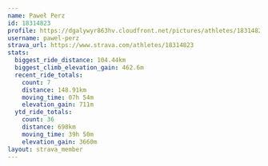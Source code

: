 ```yaml
---
name: Paweł Perz
id: 18314823
profile: https://dgalywyr863hv.cloudfront.net/pictures/athletes/18314823/5244308/1/large.jpg
username: pawel-perz
strava_url: https://www.strava.com/athletes/18314823
stats:
  biggest_ride_distance: 104.44km
  biggest_climb_elevation_gain: 462.6m
  recent_ride_totals:
    count: 7
    distance: 148.91km
    moving_time: 07h 54m
    elevation_gain: 711m
  ytd_ride_totals:
    count: 36
    distance: 698km
    moving_time: 39h 50m
    elevation_gain: 3660m
layout: strava_member
--- 
```

